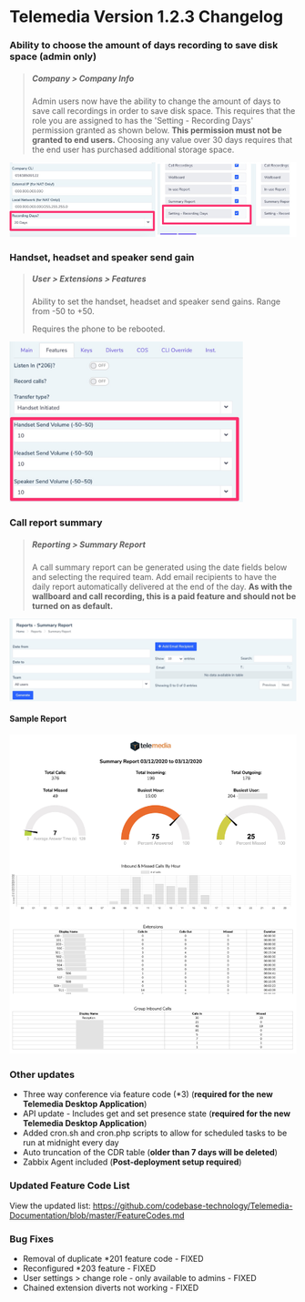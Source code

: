 # Telemedia Version 1.2.3 Changelog



### Ability to choose the amount of days recording to save disk space (admin only)

> ##### Company > Company Info
>
> Admin users now have the ability to change the amount of days to save call recordings in order to save disk space.  This requires that the role you are assigned to has the 'Setting - Recording Days' permission granted as shown below.  **This permission must not be granted to end users.** Choosing any value over 30 days requires that the end user has purchased additional storage space.

![re-provision](https://github.com/codebase-technology/Telemedia-Documentation/raw/master/1.2.3/images/recording_role.jpg)



### Handset, headset and speaker send gain

> ##### User > Extensions > Features
>
> Ability to set the handset, headset and speaker send gains. Range from -50 to +50.
>
> Requires the phone to be rebooted.

<img src="https://github.com/codebase-technology/Telemedia-Documentation/raw/master/1.2.3/images/gain.jpg" alt="re-provision" style="zoom:40%;" /> 



### Call report summary

> ##### Reporting > Summary Report
>
> A call summary report can be generated using the date fields below and selecting the required team.  Add email recipients to have the daily report automatically delivered at the end of the day. **As with the wallboard and call recording, this is a paid feature and should not be turned on as default.**

<img src="https://github.com/codebase-technology/Telemedia-Documentation/raw/master/1.2.3/images/report.jpg"/>

#### Sample Report

<img src="https://github.com/codebase-technology/Telemedia-Documentation/raw/master/1.2.3/images/sample.jpg"/>



### Other updates

- Three way conference via feature code (*3) (**required for the new Telemedia Desktop Application**)
- API update - Includes get and set presence state (**required for the new Telemedia Desktop Application**)
- Added cron.sh and cron.php scripts to allow for scheduled tasks to be run at midnight every day
- Auto truncation of the CDR table (**older than 7 days will be deleted**)
- Zabbix Agent included (**Post-deployment setup required**)



### Updated Feature Code List

View the updated list: https://github.com/codebase-technology/Telemedia-Documentation/blob/master/FeatureCodes.md



### Bug Fixes

- Removal of duplicate *201 feature code - FIXED
- Reconfigured *203 feature - FIXED
- User settings > change role - only available to admins - FIXED
- Chained extension diverts not working - FIXED
